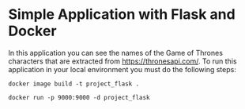 # Simple Application with Flask and Docker



In this application you can see the names of the Game of Thrones characters that are extracted from https://thronesapi.com/. To run this application in your local environment you must do the following steps:


```
docker image build -t project_flask .
```

```
docker run -p 9000:9000 -d project_flask
```




